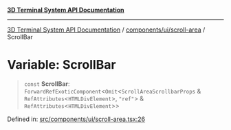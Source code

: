 [**3D Terminal System API Documentation**](../../../../README.md)

***

[3D Terminal System API Documentation](../../../../README.md) / [components/ui/scroll-area](../README.md) / ScrollBar

# Variable: ScrollBar

> `const` **ScrollBar**: `ForwardRefExoticComponent`\<`Omit`\<`ScrollAreaScrollbarProps` & `RefAttributes`\<`HTMLDivElement`\>, `"ref"`\> & `RefAttributes`\<`HTMLDivElement`\>\>

Defined in: [src/components/ui/scroll-area.tsx:26](https://github.com/Dicommunitas/ThreeJS_Terminal_3D/blob/20cf40967bd739fbee6d804c3e821483cc482c65/src/components/ui/scroll-area.tsx#L26)
